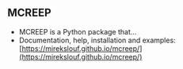 MCREEP
------

* MCREEP is a Python package that...
* Documentation, help, installation and examples:
  [https://mirekslouf.github.io/mcreep/](https://mirekslouf.github.io/mcreep/)
